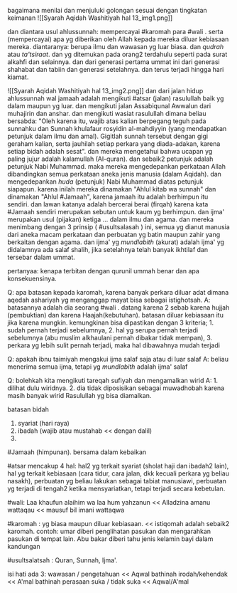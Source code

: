 
bagaimana menilai dan menjuluki golongan sesuai dengan tingkatan keimanan
![[Syarah Aqidah Washitiyah hal 13_img1.png]]

dan diantara usul ahlussunnah:
mempercayai #karomah  para #wali . serta (mempercayai) apa yg diberikan oleh Allah kepada mereka diluar kebiasaan mereka. diantaranya: berupa ilmu dan wawasan yg luar biasa. dan *qudrah* atau *ta'tsiraat*. dan yg ditemukan pada orang2 terdahulu seperti pada surat alkahfi dan selainnya. dan dari generasi pertama ummat ini dari generasi shahabat dan tabiin dan generasi setelahnya. dan terus terjadi hingga hari kiamat.

![[Syarah Aqidah Washitiyah hal 13_img2.png]]
dan dari jalan hidup ahlussunnah wal jamaah adalah mengikuti #atsar (jalan) rasulullah baik yg dalam maupun yg luar. dan mengikuti jalan Assabiqunal Awwalun dari muhajirin dan anshar. dan mengikuti wasiat rasulullah dimana beliau bersabda: "Oleh karena itu, wajib atas kalian berpegang teguh pada sunnahku dan Sunnah khulafaur rosyidin al-mahdiyyin (yang mendapatkan petunjuk dalam ilmu dan amal). Gigitlah sunnah tersebut dengan gigi geraham kalian, serta jauhilah setiap perkara yang diada-adakan, karena setiap bidah adalah sesat". dan mereka mengetahui bahwa ucapan yg paling jujur adalah kalamullah (Al-quran). dan sebaik2 petunjuk adalah petunjuk Nabi Muhammad. maka mereka mengedepankan perkataan Allah dibandingkan semua perkataan aneka jenis manusia (dalam Aqidah). dan mengedepankan *huda* (petunjuk) Nabi Muhammad diatas petunjuk siapapun. karena inilah mereka dinamakan "Ahlul kitab wa sunnah" dan dinamakan "Ahlul #Jamaah", karena jamaah itu adalah berhimpun itu sendiri. dan lawan katanya adalah bercerai berai (firqah) karena kata #Jamaah sendiri merupakan sebutan untuk kaum yg berhimpun. dan ijma' merupakan usul (pijakan) ketiga ... dalam ilmu dan agama. dan mereka menimbang dengan 3 prinsip ( #usultsalasah ) ini, semua yg dianut manusia dari aneka macam perkataan dan perbuatan yg batin maupun zahir yang berkaitan dengan agama. dan ijma' yg *mundlabith* (akurat) adalah ijma' yg didalamnya ada salaf shalih, jika setelahnya telah banyak ikhtilaf dan tersebar dalam ummat.

pertanyaa:
kenapa terbitan dengan qurunil ummah benar dan apa konsekuensinya.

Q: apa batasan kepada karomah, karena banyak perkara diluar adat dimana aqedah ashariyah yg menganggap mayat bisa sebagai istighotsah.
A: batasannya adalah dia seorang #wali . datang karena 2 sebab karena hujjah (pembuktian) dan karena Haajah(kebutuhan). batasan diluar kebiasaan itu jika karena mungkin. kemungkinan bisa dipastikan dengan 3 kriteria; 1. sudah pernah terjadi sebelumnya, 2. hal yg serupa pernah terjadi sebelumnya (abu muslim alkhaulani pernah dibakar tidak mempan), 3. perkara yg lebih sulit pernah terjadi, maka hal dibawahnya mudah terjadi 

Q: apakah ibnu taimiyah mengakui ijma salaf saja atau di luar salaf
A: beliau menerima semua ijma, tetapi yg *mundlabith* adalah ijma' salaf

Q: bolehkah kita mengikuti tareqah sufiyah dan mengamalkan wirid
A: 1. dilihat dulu wiridnya. 2. dia tidak diposisikan sebagai muwadhobah karena masih banyak wirid Rasulullah yg bisa diamalkan.

batasan bidah
1. syariat (hari raya)
2. ibadah (wajib atau mustahab << dengan dalil)
3. 

#Jamaah (himpunan). bersama dalam kebaikan

#atsar mencakup 4 hal: hal2 yg terkait syariat (sholat haji dan ibadah2 lain), hal yg terkait kebiasaan (cara tidur, cara jalan, dkk kecuali perkara yg beliau nasakh), perbuatan yg beliau lakukan sebagai tabiat manusiawi, perbuatan yg terjadi di tengah2 ketika mensyariatkan, tetapi terjadi secara kebetulan.

#wali: Laa khaufun alaihim wa laa hum yahzanun << Alladzina amanu wattaqau << mausuf bil imani wattaqwa

#karomah : yg biasa maupun diluar kebiasaan. << istiqomah adalah sebaik2 karomah. contoh: umar diberi penglihatan pasukan dan mengarahkan pasukan di tempat lain. Abu bakar diberi tahu jenis kelamin bayi dalam kandungan

#usultsalatsah : Quran, Sunnah, Ijma'.

isi hati ada 3:
wawasan / pengetahuan << Aqwal bathinah
irodah/kehendak << A'mal bathinah
perasaan suka / tidak suka << Aqwal/A'mal